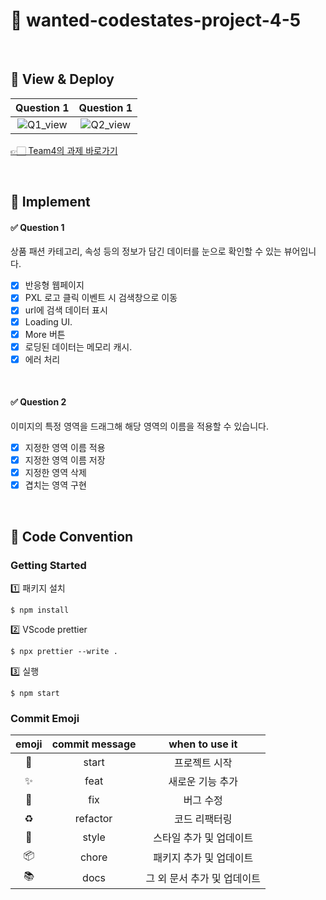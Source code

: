 # 🧥 wanted-codestates-project-4-5

</br>

## 🧥 View & Deploy


|   Question 1    | Question 1 | 
| :--------: | :------------: | 
|![Q1_view](https://user-images.githubusercontent.com/48751435/155338509-55fd744b-04c9-4ecf-a0ff-14f286b11828.gif) | ![Q2_view](https://user-images.githubusercontent.com/48751435/155338591-fd08a992-2c78-4f78-94db-074c1a2d1b49.gif)|


[👉🏻 Team4의 과제 바로가기](https://competent-mcnulty-34dc65.netlify.app/)

</br>

## 🧥 Implement

#### ✅ Question 1

상품 패션 카테고리, 속성 등의 정보가 담긴 데이터를 눈으로 확인할 수 있는 뷰어입니다.

- [X] 반응형 웹페이지
- [X] PXL 로고 클릭 이벤트 시 검색창으로 이동
- [X] url에 검색 데이터 표시
- [X] Loading UI.
- [X] More 버튼 
- [X] 로딩된 데이터는 메모리 캐시.
- [X] 에러 처리

</br>

#### ✅ Question 2 

이미지의 특정 영역을 드래그해 해당 영역의 이름을 적용할 수 있습니다.

- [X] 지정한 영역 이름 적용
- [X] 지정한 영역 이름 저장
- [X] 지정한 영역 삭제
- [X] 겹치는 영역 구현

</br>

## 🧥 Code Convention

### Getting Started

1️⃣ 패키지 설치

```
$ npm install
```

2️⃣ VScode prettier

```
$ npx prettier --write .
```

3️⃣ 실행

```
$ npm start
```

### Commit Emoji

|   emoji    | commit message |       when to use it        |
| :--------: | :------------: | :-------------------------: |
|   :tada:   |     start      |        프로젝트 시작        |
| :sparkles: |      feat      |      새로운 기능 추가       |
|   :bug:    |      fix       |          버그 수정          |
| :recycle:  |    refactor    |        코드 리팩터링        |
| :lipstick: |     style      |   스타일 추가 및 업데이트   |
| :package:  |     chore      |   패키지 추가 및 업데이트   |
|  :books:   |      docs      | 그 외 문서 추가 및 업데이트 |

### <br/>

###
